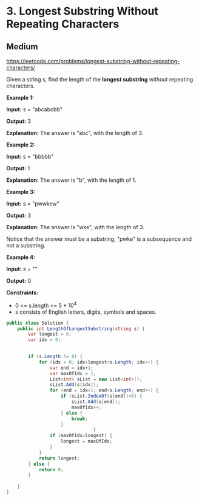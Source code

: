 # 3\. Longest Substring Without Repeating Characters

## Medium

https://leetcode.com/problems/longest-substring-without-repeating-characters/

Given a string s, find the length of the **longest substring** without repeating characters.

**Example 1:**

**Input:** s = "abcabcbb"

**Output:** 3

**Explanation:** The answer is "abc", with the length of 3.

**Example 2:**

**Input:** s = "bbbbb"

**Output:** 1

**Explanation:** The answer is "b", with the length of 1.

**Example 3:**

**Input:** s = "pwwkew"

**Output:** 3

**Explanation:** The answer is "wke", with the length of 3.

Notice that the answer must be a substring, "pwke" is a subsequence and not a substring.

**Example 4:**

**Input:** s = ""

**Output:** 0

**Constraints:**

-   0 <= s.length <= 5 * 10<sup>4</sup>
-   s consists of English letters, digits, symbols and spaces.

``` c#
public class Solution {
    public int LengthOfLongestSubstring(string s) {
        var longest = 0;
        var idx = 0;
        

        if (s.Length != 0) {
            for (idx = 0; idx+longest<s.Length; idx++) {
                var end = idx+1;
                var maxOfIdx = 1;
                List<int> sList = new List<int>();
                sList.Add(s[idx]);
                for (end = idx+1; end<s.Length; end++) {
                    if (sList.IndexOf(s[end])<0) {
                        sList.Add(s[end]);
                        maxOfIdx++;
                    } else {
                        break;
                    }
                                }
                if (maxOfIdx>longest) {
                    longest = maxOfIdx;
                }
            }
            return longest;
        } else {
            return 0;
        }
        
    }
}
```